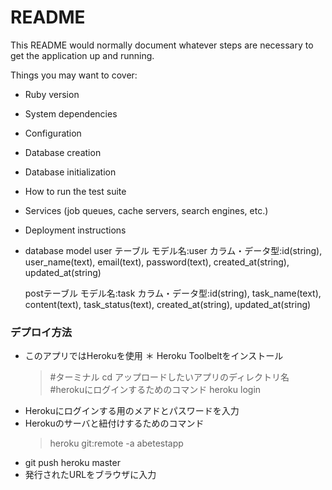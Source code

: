 # README

This README would normally document whatever steps are necessary to get the
application up and running.

Things you may want to cover:

* Ruby version

* System dependencies

* Configuration

* Database creation

* Database initialization

* How to run the test suite

* Services (job queues, cache servers, search engines, etc.)

* Deployment instructions

* database model
  user テーブル
    モデル名:user
    カラム・データ型:id(string), user_name(text), email(text), password(text), created_at(string), updated_at(string)
  
  postテーブル
    モデル名:task
    カラム・データ型:id(string), task_name(text), content(text), task_status(text), created_at(string), updated_at(string)
  
### デプロイ方法
* このアプリではHerokuを使用
  ＊ Heroku Toolbeltをインストール
  > #ターミナル
   cd アップロードしたいアプリのディレクトリ名
   #herokuにログインするためのコマンド
   heroku login
* Herokuにログインする用のメアドとパスワードを入力
* Herokuのサーバと紐付けするためのコマンド
  > heroku git:remote -a abetestapp
* git push heroku master
* 発行されたURLをブラウザに入力
